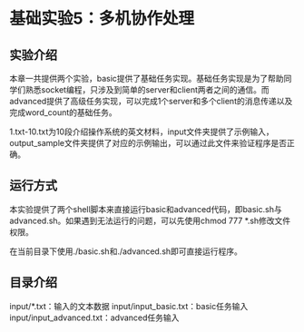 # 基础实验5：多机协作处理

## 实验介绍
​	本章一共提供两个实验，basic提供了基础任务实现。基础任务实现是为了帮助同学们熟悉socket编程，只涉及到简单的server和client两者之间的通信。而advanced提供了高级任务实现，可以完成1个server和多个client的消息传递以及完成word_count的基础任务。

​	1.txt-10.txt为10段介绍操作系统的英文材料，input文件夹提供了示例输入，output_sample文件夹提供了对应的示例输出，可以通过此文件来验证程序是否正确。

## 运行方式

  本实验提供了两个shell脚本来直接运行basic和advanced代码，即basic.sh与advanced.sh。如果遇到无法运行的问题，可以先使用chmod 777 *.sh修改文件权限。

  在当前目录下使用./basic.sh和./advanced.sh即可直接运行程序。

## 目录介绍

input/*.txt：输入的文本数据
input/input_basic.txt：basic任务输入
input/input_advanced.txt：advanced任务输入
